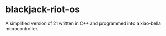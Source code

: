 # blackjack-riot-os
A simplified version of 21 written in C++ and programmed into a xiao-bella microcontroller.
